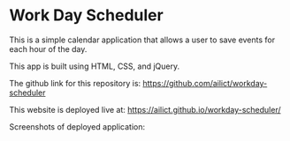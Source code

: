 # Work Day Scheduler

This is a simple calendar application that allows a user to save events for each hour of the day. 

This app is built using HTML, CSS, and jQuery. 

The github link for this repository is: https://github.com/ailict/workday-scheduler

This website is deployed live at: https://ailict.github.io/workday-scheduler/

Screenshots of deployed application:

